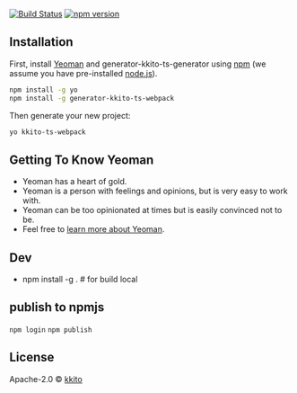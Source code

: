 [![Build Status](https://www.travis-ci.org/kkito/generator-kkito-ts-webpack.svg?branch=master)](https://www.travis-ci.org/kkito/generator-kkito-ts-webpack)
[![npm version](https://badge.fury.io/js/generator-kkito-ts-webpack.svg)](https://badge.fury.io/js/generator-kkito-ts-webpack)

## Installation

First, install [Yeoman](http://yeoman.io) and generator-kkito-ts-generator using [npm](https://www.npmjs.com/) (we assume you have pre-installed [node.js](https://nodejs.org/)).

```bash
npm install -g yo
npm install -g generator-kkito-ts-webpack
```

Then generate your new project:

```bash
yo kkito-ts-webpack
```

## Getting To Know Yeoman

 * Yeoman has a heart of gold.
 * Yeoman is a person with feelings and opinions, but is very easy to work with.
 * Yeoman can be too opinionated at times but is easily convinced not to be.
 * Feel free to [learn more about Yeoman](http://yeoman.io/).

## Dev 
 * npm install -g . # for build local

## publish to npmjs

`npm login`
`npm publish`

## License

Apache-2.0 © [kkito](kkito.cn)


